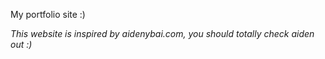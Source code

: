 My portfolio site :)

_This website is inspired by aidenybai.com, you should totally check aiden out :)_

